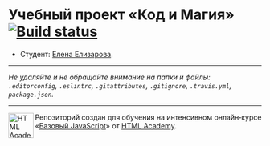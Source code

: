 # Учебный проект «Код и Магия» [![Build status][travis-image]][travis-url]

* Студент: [Елена Елизарова](https://up.htmlacademy.ru/javascript/9/user/30148).

---

_Не удаляйте и не обращайте внимание на папки и файлы:_<br>
_`.editorconfig`, `.eslintrc`, `.gitattributes`, `.gitignore`, `.travis.yml`, `package.json`._

---

<a href="https://htmlacademy.ru/intensive/javascript"><img align="left" width="50" height="50" title="HTML Academy" src="https://up.htmlacademy.ru/static/img/intensive/javascript/logo-for-github.svg"></a>

Репозиторий создан для обучения на интенсивном онлайн‑курсе «[Базовый JavaScript](https://htmlacademy.ru/intensive/javascript)» от [HTML Academy](https://htmlacademy.ru).

[travis-image]: https://travis-ci.org/htmlacademy-javascript/30148-code-and-magick.svg?branch=master
[travis-url]: https://travis-ci.org/htmlacademy-javascript/30148-code-and-magick
